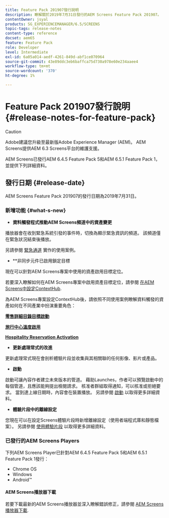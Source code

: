 ```yaml
---
title: Feature Pack 201907發行說明
description: 瞭解關於2019年7月31日發行的AEM Screens Feature Pack 201907。
contentOwner: jsyal
products: SG_EXPERIENCEMANAGER/6.5/SCREENS
topic-tags: release-notes
content-type: reference
docset: aem65
feature: Feature Pack
role: Developer
level: Intermediate
exl-id: 6a05a014-aedf-4261-849d-abf1ce070964
source-git-commit: 43e89ddc3eb6baffca75d730a978e60e234aaee4
workflow-type: tm+mt
source-wordcount: '370'
ht-degree: 1%

---
```


# Feature Pack 201907發行說明 {#release-notes-for-feature-pack}

>[!CAUTION]
>
>Adobe建議您升級至最新版Adobe Experience Manager (AEM)。 AEM Screens提供AEM 6.3 Screens平台的維護支援。

AEM Screens已發行AEM 6.4.5 Feature Pack 5和AEM 6.5.1 Feature Pack 1，並提供下列詳細資料。

## 發行日期 {#release-date}

AEM Screens Feature Pack 201907的發行日期為2019年7月31日。

### 新增功能 {#what-s-new}

* **資料觸發程式推動AEM Screens頻道中的資產變更**

播放器會在收到緊急系統引發的事件時，切換為顯示緊急資訊的頻道。 該頻道僅在緊急狀況結束後播放。

另請參閱 [緊急通道](emergency-channel.md) 實作的使用案例。

* **非同步元件已啟用鎖定目標

現在可以針對AEM Screens專案中使用的資產啟用目標定位。

若要深入瞭解如何在AEM Screens專案中啟用資產目標定位，請參閱 [在AEM Screens中設定ContextHub](configuring-context-hub.md).

為AEM Screens專案設定ContextHub後，請依照不同使用案例瞭解資料觸發的資產如何在不同產業中扮演重要角色：

**[零售詳細目錄目標啟動](retail-inventory-activation.md)**

**[旅行中心溫度啟用](local-temperature-activation.md)**

**[Hospitality Reservation Activation](hospitality-reservation-activation.md)**

* **更新處理常式的改進**

更新處理常式現在會剖析體驗片段並收集與其相關聯的任何影像、影片或產品。

* **啟動**

啟動可讓內容作者建立未來版本的管道。 藉助Launches，作者可以預覽啟動中的每個管道，且應該能夠提出檢閱請求。 核准者群組取得通知，可以核准或拒絕要求。 當到達上線日期時，內容會在裝置播放。
另請參閱 [啟動](launches.md) 以取得更多詳細資料。

* **體驗片段中的離線設定**

您現在可以在設定Screens體驗片段時新增離線設定（使用者端程式庫和靜態檔案）。 另請參閱 [使用體驗片段](experience-fragments-in-screens.md) 以取得更多詳細資料。

### 已發行的AEM Screens Players

下列AEM Screens Player已針對AEM 6.4.5 Feature Pack 5和AEM 6.5.1 Feature Pack 1發行：

* Chrome OS
* Windows
* Android™

#### AEM Screens播放器下載

若要下載最新的AEM Screens播放器並深入瞭解錯誤修正，請參閱 [AEM Screens播放器下載](https://download.macromedia.com/screens/).
